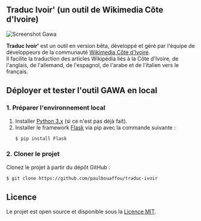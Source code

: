 ## Traduc Ivoir' (un outil de Wikimedia Côte d'Ivoire)

![Screenshot Gawa](../images/screenshot.png "Traduc Ivoir'")

**Traduc Ivoir'** est un outil en version bêta, développé et géré par l'équipe de développeurs de la communauté [Wikimedia Côte d'Ivoire](https://wikimedia.ci/).  
Il facilite la traduction des articles Wikipédia liés à la Côte d'Ivoire, de l'anglais, de l'allemand, de l'espagnol, de l'arabe et de l'italien vers le français.

## Déployer et tester l'outil GAWA en local

### 1. Préparer l'environnement local

1. Installer [Python 3.x](https://www.python.org/downloads/) (si ce n'est pas déjà fait).
2. Installer le framework [Flask](https://flask.palletsprojects.com/en/latest/) via pip avec la commande suivante :
    ```bash
    $ pip install Flask
    ```

### 2. Cloner le projet

Clonez le projet à partir du dépôt GitHub :
```bash
$ git clone https://github.com/paulbouaffou/traduc-ivoir
```

## Licence

Le projet est open source et disponible sous la [Licence MIT](LICENSE).

